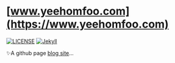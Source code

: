 # [www.yeehomfoo.com](https://www.yeehomfoo.com)

[![LICENSE](https://img.shields.io/badge/license-MIT-lightgrey.svg)](https://raw.githubusercontent.com/yeehomfoo/yeehomfoo.github.io/master/LICENSE)
[![Jekyll](https://img.shields.io/badge/jekyll-%3E%3D%203.6-blue.svg)](https://jekyllrb.com/)

:sparkles:A github page [blog site](https://www.yeehomfoo.com)...